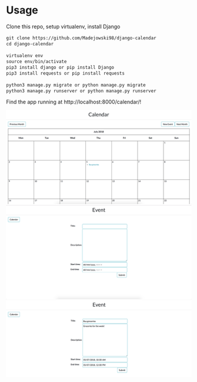 # Usage
Clone this repo, setup virtualenv, install Django
```
git clone https://github.com/Madejowski98/django-calendar
cd django-calendar

virtualenv env
source env/bin/activate
pip3 install django or pip install Django
pip3 install requests or pip install requests 

python3 manage.py migrate or python manage.py migrate
python3 manage.py runserver or python manage.py runserver
```
Find the app running at http://localhost:8000/calendar/!

<img src=/images/calendar_v2.0.png/>
<img src=/images/calendar_v2.0_form_new.png/>
<img src=/images/calendar_v2.0_form_edit.png/>
